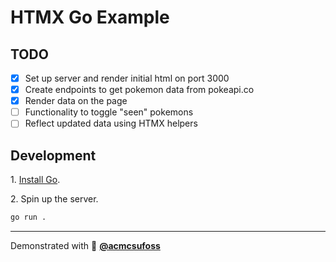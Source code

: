 # HTMX Go Example

## TODO

- [x] Set up server and render initial html on port 3000
- [x] Create endpoints to get pokemon data from pokeapi.co
- [x] Render data on the page
- [ ] Functionality to toggle "seen" pokemons
- [ ] Reflect updated data using HTMX helpers

## Development

1\. [Install Go](https://go.dev/doc/install).

2\. Spin up the server.

```sh
go run .
```

---

Demonstrated with 💖 [**@acmcsufoss**](https://github.com/acmcsufoss)